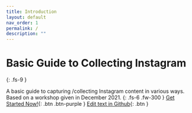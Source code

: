 ```yaml
---
title: Introduction
layout: default
nav_order: 1
permalink: /
description: ""
---
```

# Basic Guide to Collecting Instagram
{: .fs-9 }

A basic guide to capturing /collecting Instagram content in various ways. Based on a workshop given in December 2021. 
{: .fs-6 .fw-300 }
[Get Started Now!](https://yvonneng.github.io/instagram-collecting/what){: .btn .btn-purple }
[Edit text in Github](https://github.com/yvonneng/instagram-collecting){: .btn }
